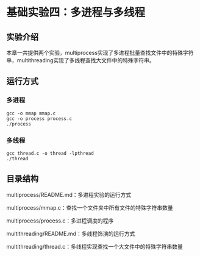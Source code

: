 # 基础实验四：多进程与多线程
## 实验介绍
本章一共提供两个实验，multiprocess实现了多进程批量查找文件中的特殊字符串，multithreading实现了多线程查找大文件中的特殊字符串。
## 运行方式
### 多进程
```
gcc -o mmap mmap.c
gcc -o process process.c
./process
```
### 多线程
```
gcc thread.c -o thread -lpthread
./thread
```
## 目录结构
multiprocess/README.md：多进程实验的运行方式

multiprocess/mmap.c：查找一个文件夹中所有文件的特殊字符串数量

multiprocess/process.c：多进程调度的程序

multithreading/README.md：多线程饰演的运行方式

multithreading/thread.c：多线程实现查找一个大文件中的特殊字符串数量
